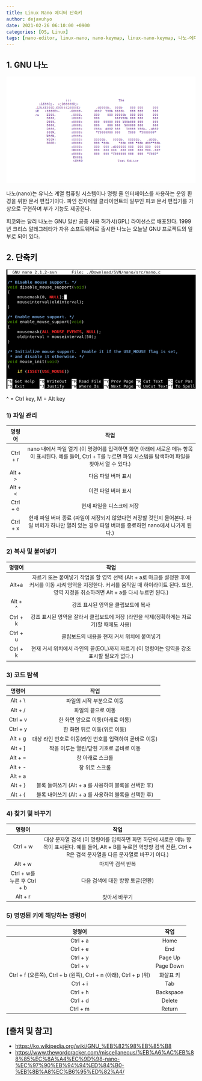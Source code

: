 ```yaml
--- 
title: Linux Nano 에디터 단축키
author: dejavuhyo
date: 2021-02-26 06:10:00 +0900
categories: [OS, Linux]
tags: [nano-editor, linux-nano, nano-keymap, linux-nano-keymap, 나노-에디터, 리눅스-나노, 나노-키캡, 리눅스-나노-키맵]
---
```


## 1. GNU 나노

![nano](/assets/img/2021-02-26-linux-nano-editor-keymap/nano.png)

나노(nano)는 유닉스 계열 컴퓨팅 시스템이나 명령 줄 인터페이스를 사용하는 운영 환경을 위한 문서 편집기이다. 파인 전자메일 클라이언트의 일부인 피코 문서 편집기를 가상으로 구현하며 부가 기능도 제공한다.

피코와는 달리 나노는 GNU 일반 공중 사용 허가서(GPL) 라이선스로 배포된다. 1999년 크리스 알레그레타가 자유 소프트웨어로 출시한 나노는 오늘날 GNU 프로젝트의 일부로 되어 있다.

## 2. 단축키

![nano-svn-version](/assets/img/2021-02-26-linux-nano-editor-keymap/nano-svn-version.png)

^ = Ctrl key, M = Alt key

### 1) 파일 관리

| 명령어 | 작업 |
|:---:|:---:|
| Ctrl + r | nano 내에서 파일 열기 (이 명령어를 입력하면 화면 아래에 새로운 메뉴 항목이 표시된다. 예를 들어, Ctrl + T를 누르면 파일 시스템을 탐색하여 파일을 찾아서 열 수 있다.) |
| Alt + > | 다음 파일 버퍼 표시 |
| Alt + < | 이전 파일 버퍼 표시 |
| Ctrl + o | 현재 파일을 디스크에 저장 |
| Ctrl + x | 현재 파일 버퍼 종료 (파일이 저장되지 않았다면 저장할 것인지 물어본다. 파일 버퍼가 하나만 열려 있는 경우 파일 버퍼를 종료하면 nano에서 나가게 된다.) |

### 2) 복사 및 붙여넣기

| 명령어 | 작업 |
|:---:|:---:|
| Alt+a | 자르기 또는 붙여넣기 작업을 할 영역 선택 (Alt + a로 마크를 설정한 후에 커서를 이동 시켜 영역을 지정한다. 커서를 움직일 때 하이라이트 된다. 또한, 영역 지정을 취소하려면 Alt + a를 다시 누르면 된다.) |
| Alt + ^ | 강조 표시된 영역을 클립보드에 복사 |
| Ctrl + k | 강조 표시된 영역을 잘라서 클립보드에 저장 (라인을 삭제(정확하게는 자르기)할 때에도 사용) |
| Ctrl + u | 클립보드의 내용을 현재 커서 위치에 붙여넣기 |
| Ctrl + k | 현재 커서 위치에서 라인의 끝(EOL)까지 자르기 (이 명령어는 영역을 강조표시할 필요가 없다.) |

### 3) 코드 탐색

| 명령어 | 작업 |
|:---:|:---:|
| Alt + \ | 파일의 시작 부분으로 이동 |
| Alt + / | 파일의 끝으로 이동 |
| Ctrl + v | 한 화면 앞으로 이동(아래로 이동) |
| Ctrl + y | 한 화면 뒤로 이동(위로 이동) |
| Alt + g | 대상 라인 번호로 이동(라인 번호를 입력하여 곧바로 이동) |
| Alt + ] | 짝을 이루는 열린/닫힌 기호로 곧바로 이동 |
| Alt + = | 창 아래로 스크롤 |
| Alt + - | 창 위로 스크롤 |
| Alt + a |  |
| Alt + } | 블록 들여쓰기 (Alt + a 를 사용하여 블록을 선택한 후) |
| Alt + { | 블록 내어쓰기 (Alt + a 를 사용하여 블록을 선택한 후) |

### 4) 찾기 및 바꾸기

| 명령어 | 작업 |
|:---:|:---:|
| Ctrl + w | 대상 문자열 검색 (이 명령어를 입력하면 화면 하단에 새로운 메뉴 항목이 표시된다. 예를 들어, Alt + B를 누르면 역방향 검색 전환, Ctrl + R은 검색 문자열을 다른 문자열로 바꾸기 이다.) |
| Alt + w | 마지막 검색 반복 |
| Ctrl + w를 누른 후 Ctrl + b | 다음 검색에 대한 방향 토글(전환) |
| Alt + r | 찾아서 바꾸기 |

### 5) 명명된 키에 해당하는 명령어

| 명령어 | 작업 |
|:---:|:---:|
| Ctrl + a | Home |
| Ctrl + e | End |
| Ctrl + y | Page Up |
| Ctrl + v | Page Down |
| Ctrl + f (오른쪽), Ctrl + b (왼쪽), Ctrl + n (아래), Ctrl + p (위) | 화살표 키 |
| Ctrl + i | Tab |
| Ctrl + h | Backspace |
| Ctrl + d | Delete |
| Ctrl + m | Return |

## [출처 및 참고]
* <https://ko.wikipedia.org/wiki/GNU_%EB%82%98%EB%85%B8>
* <https://www.thewordcracker.com/miscellaneous/%EB%A6%AC%EB%88%85%EC%8A%A4%EC%9D%98-nano-%EC%97%90%EB%94%94%ED%84%B0-%EB%8B%A8%EC%B6%95%ED%82%A4/>
